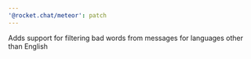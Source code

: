```yaml
---
'@rocket.chat/meteor': patch
---
```


Adds support for filtering bad words from messages for languages other than English
